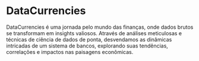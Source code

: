 # DataCurrencies
DataCurrencies é uma jornada pelo mundo das finanças, onde dados brutos se transformam em insights valiosos. Através de análises meticulosas e técnicas de ciência de dados de ponta, desvendamos as dinâmicas intricadas de um sistema de bancos, explorando suas tendências, correlações e impactos nas paisagens econômicas.
